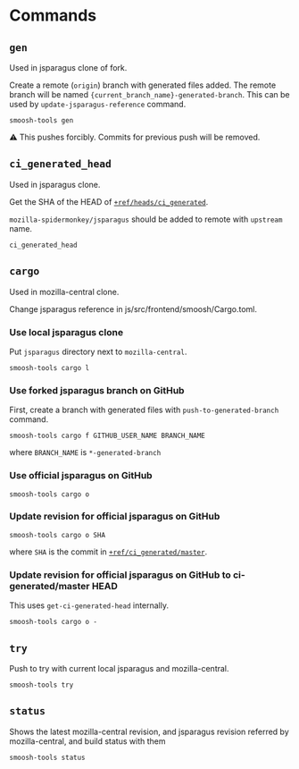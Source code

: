 # Commands

## `gen`

Used in jsparagus clone of fork.

Create a remote (`origin`) branch with generated files added.
The remote branch will be named `{current_branch_name}-generated-branch`.
This can be used by `update-jsparagus-reference` command.

```
smoosh-tools gen
```

:warning: This pushes forcibly. Commits for previous push will be removed.

## `ci_generated_head`

Used in jsparagus clone.

Get the SHA of the HEAD of [`+ref/heads/ci_generated`](https://github.com/mozilla-spidermonkey/jsparagus/wiki/Branch-for-generated-files).

`mozilla-spidermonkey/jsparagus` should be added to remote with `upstream` name.

```
ci_generated_head
```

## `cargo`

Used in mozilla-central clone.

Change jsparagus reference in js/src/frontend/smoosh/Cargo.toml.

### Use local jsparagus clone

Put `jsparagus` directory next to `mozilla-central`.

```
smoosh-tools cargo l
```

### Use forked jsparagus branch on GitHub

First, create a branch with generated files with `push-to-generated-branch` command.

```
smoosh-tools cargo f GITHUB_USER_NAME BRANCH_NAME
```

where `BRANCH_NAME` is `*-generated-branch`

### Use official jsparagus on GitHub

```
smoosh-tools cargo o
```

### Update revision for official jsparagus on GitHub

```
smoosh-tools cargo o SHA
```

where `SHA` is the commit in [`+ref/ci_generated/master`](https://github.com/mozilla-spidermonkey/jsparagus/wiki/Branch-for-generated-files).

### Update revision for official jsparagus on GitHub to ci-generated/master HEAD

This uses `get-ci-generated-head` internally.

```
smoosh-tools cargo o -
```

## `try`

Push to try with current local jsparagus and mozilla-central.

```
smoosh-tools try
```

## `status`

Shows the latest mozilla-central revision, and jsparagus revision referred by mozilla-central, and build status with them

```
smoosh-tools status
```
